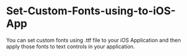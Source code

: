 Set-Custom-Fonts-using-to-iOS-App
=================================

You can set custom fonts using .ttf file to your iOS Application and then apply those fonts to text controls in your application.
